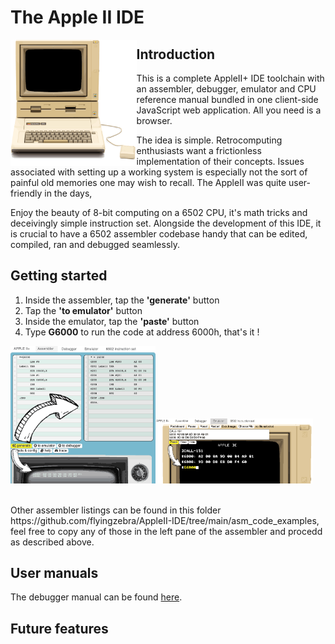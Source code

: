 # The Apple II IDE

<img src="/res/appleii+_bck_650.png?raw=true" width=40% align="left" />


## Introduction

This is a complete AppleII+ IDE toolchain with an assembler, debugger, emulator and CPU reference manual bundled in one client-side JavaScript web application.  All you need is a browser.  

The idea is simple.  Retrocomputing enthusiasts want a frictionless implementation of their concepts.  Issues associated with setting up a working system is especially not the sort of painful old memories one may wish to recall.  The AppleII was quite user-friendly in the days,

Enjoy the beauty of 8-bit computing on a 6502 CPU, it's math tricks and deceivingly simple instruction set.  Alongside the development of this IDE, it is crucial to have a 6502 assembler codebase handy that can be edited, compiled, ran and debugged seamlessly. 

## Getting started

1) Inside the assembler, tap the **'generate'** button
2) Tap the **'to emulator'** button
3) Inside the emulator, tap the **'paste'** button
4) Type **G6000** to run the code at address 6000h, that's it !

<img src="/res/Start_Step1.png?raw=true" width=46% /><img src="/res/Start_Step2.png?raw=true" width=50%  />

<br>
Other assembler listings can be found in this folder https://github.com/flyingzebra/AppleII-IDE/tree/main/asm_code_examples, feel free to copy any of those in the left pane of the assembler and procedd as described above.

## User manuals

The debugger manual can be found [here](https://github.com/flyingzebra/AppleII-IDE/blob/main/docs/DEBUGGER.md).

## Future features





